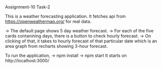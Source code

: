Assignment-10
Task-2

This is a weather forecasting application.
It fetches api from https://openweathermap.org/ for real data.

-> The default page shows 5 day weather forecast.
-> For each of the five cards contanining days, there is a button to check hourly forecast.
-> On clicking of that, it takes to hourly forecast of that particular date which is an area graph from recharts showing 3-hour forecast.

To run the application,
-> npm install
-> npm start
It starts on http://localhost:3000/